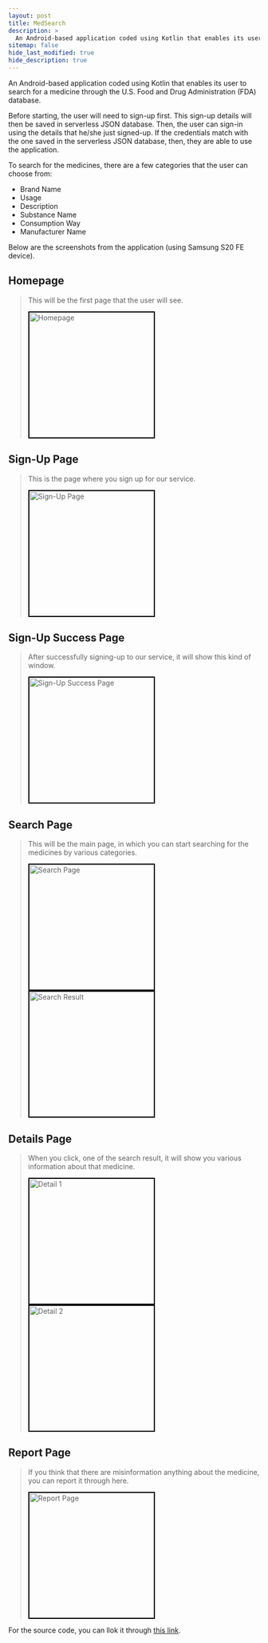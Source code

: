 ```yaml
---
layout: post
title: MedSearch
description: >
  An Android-based application coded using Kotlin that enables its user to search for a medicine through the U.S. Food and Drug Administration (FDA) database.
sitemap: false
hide_last_modified: true
hide_description: true
---
```


An Android-based application coded using Kotlin that enables its user to search for a medicine through the U.S. Food and Drug Administration (FDA) database.

Before starting, the user will need to sign-up first. This sign-up details will then be saved in serverless JSON database. Then, the user can sign-in using 
the details that he/she just signed-up. If the credentials match with the one saved in the serverless JSON database, then, they are able to use the application.

To search for the medicines, there are a few categories that the user can choose from:
- Brand Name
- Usage
- Description
- Substance Name
- Consumption Way
- Manufacturer Name

Below are the screenshots from the application (using Samsung S20 FE device).

## Homepage
> This will be the first page that the user will see.
> 
> <img style="border:2px solid black;" src="../../assets/img/medsearch/1-home.jpg" width="250px" title="Homepage"/>

## Sign-Up Page
> This is the page where you sign up for our service.
> 
> <img style="border:2px solid black;" src="../../assets/img/medsearch/2-signup.jpg" width="250px" title="Sign-Up Page"/>

## Sign-Up Success Page
> After successfully signing-up to our service, it will show this kind of window.
> 
> <img style="border:2px solid black;" src="../../assets/img/medsearch/3-signup_success.jpg" width="250px" title="Sign-Up Success Page"/>

## Search Page
> This will be the main page, in which you can start searching for the medicines by various categories.
> 
> <img style="border:2px solid black;" src="../../assets/img/medsearch/4-after_login.jpg" width="250px" title="Search Page"/>
> <img style="border:2px solid black;" src="../../assets/img/medsearch/5-result.jpg" width="250px" title="Search Result"/>

## Details Page
> When you click, one of the search result, it will show you various information about that medicine.
>
> <img style="border:2px solid black;" src="../../assets/img/medsearch/6-detail_1.jpg" width="250px" title="Detail 1"/>
> <img style="border:2px solid black;" src="../../assets/img/medsearch/6-detail_2.jpg" width="250px" title="Detail 2"/>

## Report Page
> If you think that there are misinformation anything about the medicine, you can report it through here.
>
> <img style="border:2px solid black;" src="../../assets/img/medsearch/7-report.jpg" width="250px" title="Report Page"/>

For the source code, you can llok it through [this link].


[this link]: https://github.com/nicolaics/medsearch
